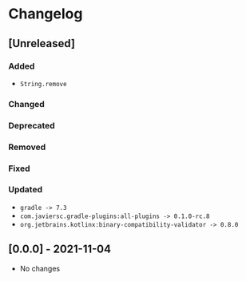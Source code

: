 # Changelog

## [Unreleased]

### Added
- `String.remove`

### Changed

### Deprecated

### Removed

### Fixed

### Updated
- `gradle -> 7.3`
- `com.javiersc.gradle-plugins:all-plugins -> 0.1.0-rc.8`
- `org.jetbrains.kotlinx:binary-compatibility-validator -> 0.8.0`


## [0.0.0] - 2021-11-04
- No changes

